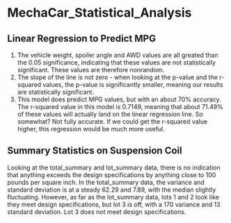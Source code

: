 # MechaCar_Statistical_Analysis

## Linear Regression to Predict MPG

1. The vehicle weight, spoiler angle and AWD values are all greated than the 0.05 significance, indicating that these values are not statistically significant. These values are therefore nonrandom.
2. The slope of the line is not zero - when looking at the p-value and the r-squared values, the p-value is significantly smaller, meaning our results are statistically significant. 
3. This model does predict MPG values, but with an about 70% accuracy. The r-squared value in this model is 0.7149, meaning that about 71.49% of these values will actually land on the linear regression line. So somewhat? Not fully accurate. If we could get the r-squared value higher, this regression would be much more useful. 


## Summary Statistics on Suspension Coil
Looking at the total_summary and lot_summary data, there is no indication that anything exceeds the design specifications by anything close to 100 pounds per square inch. In the total_summary data, the variance and standard deviation is at a steady 62.29 and 7.89, with the median slightly fluctuating. However, as far as the lot_summary data, lots 1 and 2 look like they meet design specifications, but lot 3 is off, with a 170 variance and 13 standard deviation. Lot 3 does not meet design specifications.

